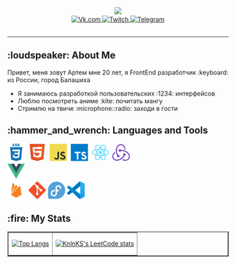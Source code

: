 <div id="header" align="center">
  <img src="https://pa1.aminoapps.com/7800/b5e32695c564d659dc9209d0b6ece981e5a202f5r1-640-360_hq.gif" width="500"/>
  <div id="badges">
    <a href="https://vk.com/to4ka1337">
       <img src="https://img.shields.io/badge/vk.com-blue?style=for-the-badge&logo=vk&logoColor=white" alt="Vk.com"/>
    </a>
    <a href="https://www.twitch.tv/melodi5051">
       <img src="https://img.shields.io/badge/Twitch-purple?style=for-the-badge&logo=twitch&logoColor=white" alt="Twitch"/>
    </a>
    <a href="https://t.me/zzzz7071">
       <img src="https://img.shields.io/badge/Telegram-blue?style=for-the-badge&logo=Telegram&logoColor=white" alt="Telegram"/>
    </a>
  </div>
  <img src="https://komarev.com/ghpvc/?username=Melodi5051&style=flat-square&color=blue" alt=""/>
</div>
<hr>
<div id="main">
  <h2>:loudspeaker: About Me </h2>
  <p>Привет, меня зовут Артем мне 20 лет, я FrontEnd разработчик :keyboard: из России, город Балашиха</p>
  <ul>
    <li>Я занимаюсь разработкой пользовательских :1234: интерфейсов</li>
    <li>Люблю посмотреть аниме :kite: почитать мангу</li>
    <li>Стримлю на твиче 	:microphone::radio: заходи в гости</li>
  </ul>
  <h2>:hammer_and_wrench: Languages and Tools </h2>
  <div>
    <div>
      <img src="https://github.com/devicons/devicon/blob/master/icons/css3/css3-plain-wordmark.svg"  title="CSS3" alt="CSS" width="40" height="40"/>&nbsp;
      <img src="https://github.com/devicons/devicon/blob/master/icons/html5/html5-original.svg" title="HTML5" alt="HTML" width="40" height="40"/>&nbsp;
      <img src="https://github.com/devicons/devicon/blob/master/icons/javascript/javascript-original.svg" title="JavaScript" alt="JavaScript" width="40" height="40"/>&nbsp;
      <img src="https://github.com/devicons/devicon/blob/master/icons/typescript/typescript-original.svg" title="JavaScript" alt="JavaScript" width="40" height="40"/>&nbsp;
      <img src="https://github.com/devicons/devicon/blob/master/icons/react/react-original.svg" title="React" alt="React" width="40" height="40"/>&nbsp;
      <img src="https://github.com/devicons/devicon/blob/master/icons/redux/redux-original.svg" title="Redux" alt="Redux " width="40" height="40"/>&nbsp;
    </div>
    <div>
      <img src="https://github.com/devicons/devicon/blob/master/icons/vuejs/vuejs-original.svg" title="Git" **alt="Git" width="40" height="40"/>
    </div>
    <div>
      <img src="https://github.com/devicons/devicon/blob/master/icons/firebase/firebase-plain.svg" title="Firebase" alt="Firebase" width="40" height="40"/>&nbsp;
      <img src="https://github.com/devicons/devicon/blob/master/icons/git/git-plain.svg" title="Git" **alt="Git" width="40" height="40"/>
      <img src="https://github.com/devicons/devicon/blob/master/icons/fedora/fedora-plain.svg" title="Git" **alt="Git" width="40" height="40"/>
      <img src="https://github.com/devicons/devicon/blob/master/icons/vscode/vscode-original.svg" title="Git" **alt="Git" width="40" height="40"/>
    </div>
  </div>
  <h2>:fire: My Stats </h2>
</div>
<table border="2">
<tr>
  <td>
    
  [![Top Langs](https://github-readme-stats.vercel.app/api/top-langs/?username=Melodi5051&layout=compact&theme=dark)](https://github.com/Melodi5051/github-readme-stats)

  </td>
  <td>

  [![KnlnKS's LeetCode stats](https://leetcode-stats-six.vercel.app/api?username=Melodi5051&theme=dark)](https://github.com/KnlnKS/leetcode-stats)

    
  </td>
  
</tr>
</table>

